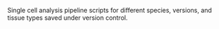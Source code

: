 Single cell analysis pipeline scripts for different species, versions, and tissue types saved under version control.
